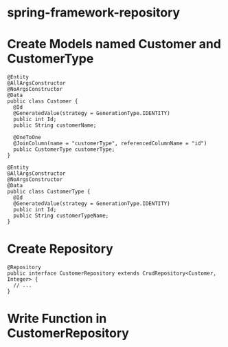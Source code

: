 # spring-framework-repository

# Create Models named Customer and CustomerType
  
    @Entity
    @AllArgsConstructor
    @NoArgsConstructor
    @Data
    public class Customer {
      @Id
      @GeneratedValue(strategy = GenerationType.IDENTITY)
      public int Id;
      public String customerName;

      @OneToOne
      @JoinColumn(name = "customerType", referencedColumnName = "id")
      public CustomerType customerType;
    }
  
    @Entity
    @AllArgsConstructor
    @NoArgsConstructor
    @Data
    public class CustomerType {
      @Id
      @GeneratedValue(strategy = GenerationType.IDENTITY)
      public int Id;
      public String customerTypeName;
    }

# Create Repository

    @Repository
    public interface CustomerRepository extends CrudRepository<Customer, Integer> {
      // ...
    }
  
# Write Function in CustomerRepository
